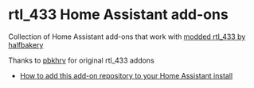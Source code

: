 # rtl_433 Home Assistant add-ons

Collection of Home Assistant add-ons that work with [modded rtl_433 by halfbakery](https://github.com/halfbakery/rtl_433/tree/mqtt_rfraw_support)

Thanks to [pbkhrv](https://github.com/pbkhrv) for original rtl_433 addons

* [How to add this add-on repository to your Home Assistant install](https://home-assistant.io/hassio/installing_third_party_addons/)
